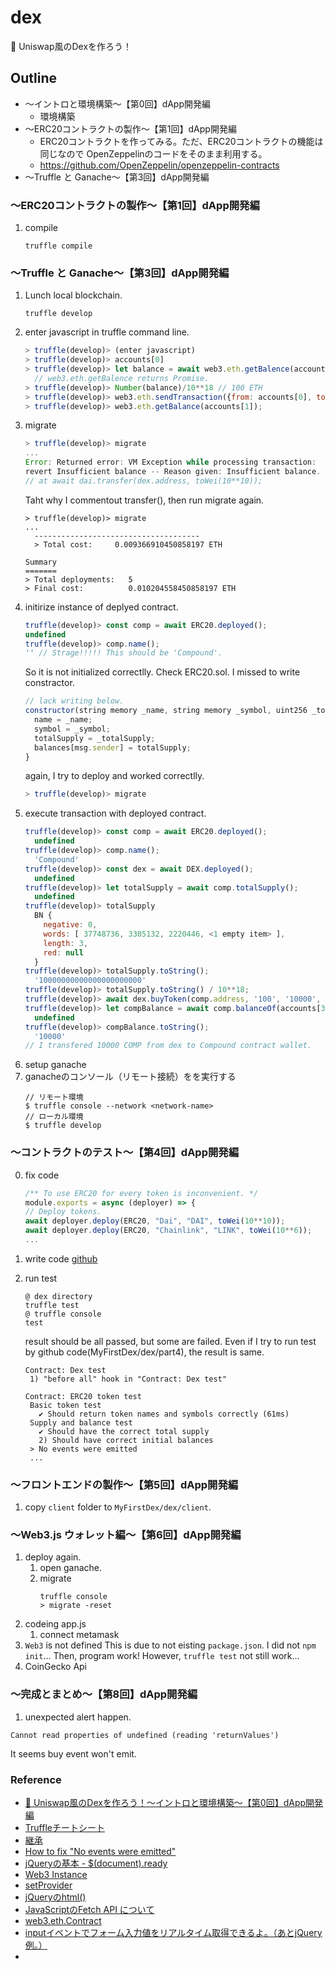 # dex
🦄 Uniswap風のDexを作ろう！

## Outline
 - 〜イントロと環境構築〜【第0回】dApp開発編
   - 環境構築
 - 〜ERC20コントラクトの製作〜【第1回】dApp開発編
   - ERC20コントラクトを作ってみる。ただ、ERC20コントラクトの機能は同じなので  OpenZeppelinのコードをそのまま利用する。
   - https://github.com/OpenZeppelin/openzeppelin-contracts
 - 〜Truffle と Ganache〜【第3回】dApp開発編


### 〜ERC20コントラクトの製作〜【第1回】dApp開発編
1. compile
   ```
   truffle compile
   ```

### 〜Truffle と Ganache〜【第3回】dApp開発編
1. Lunch local blockchain.
    ```shell
    truffle develop
    ```
2. enter javascript in truffle command line.
    ```js
    > truffle(develop)> (enter javascript)
    > truffle(develop)> accounts[0]
    > truffle(develop)> let balance = await web3.eth.getBalence(accounts[0]);
      // web3.eth.getBalence returns Promise.
    > truffle(develop)> Number(balance)/10**18 // 100 ETH
    > truffle(develop)> web3.eth.sendTransaction({from: accounts[0], to: accounts[1], value: '100'});
    > truffle(develop)> web3.eth.getBalance(accounts[1]);
    ``` 
3. migrate
    ```js
    > truffle(develop)> migrate
    ...
    Error: Returned error: VM Exception while processing transaction:
    revert Insufficient balance -- Reason given: Insufficient balance.
    // at await dai.transfer(dex.address, toWei(10**10));
    ```
    Taht why I commentout transfer(), then run migrate again.
    ```
    > truffle(develop)> migrate
    ...
      -------------------------------------
      > Total cost:     0.009366910450858197 ETH

    Summary
    =======
    > Total deployments:   5
    > Final cost:          0.010204558450858197 ETH
    ```
4. initirize instance of deplyed contract.
    ```js
    truffle(develop)> const comp = await ERC20.deployed();
    undefined
    truffle(develop)> comp.name();
    '' // Strage!!!!! This should be 'Compound'.
    ```
    So it is not initialized correctlly.
    Check ERC20.sol.
    I missed to write constractor.
    ```js
    // lack writing below.
    constructor(string memory _name, string memory _symbol, uint256 _totalSupply) {
      name = _name;
      symbol = _symbol;
      totalSupply = _totalSupply;
      balances[msg.sender] = totalSupply;
    }
    ```
    again, I try to deploy and worked correctlly.
    ```js
    > truffle(develop)> migrate
    ```
5. execute transaction with deployed contract.
    ```js
    truffle(develop)> const comp = await ERC20.deployed();
      undefined
    truffle(develop)> comp.name();
      'Compound'
    truffle(develop)> const dex = await DEX.deployed();
      undefined
    truffle(develop)> let totalSupply = await comp.totalSupply();
      undefined
    truffle(develop)> totalSupply
      BN {
        negative: 0,
        words: [ 37748736, 3305132, 2220446, <1 empty item> ],
        length: 3,
        red: null
      }
    truffle(develop)> totalSupply.toString();
      '10000000000000000000000'
    truffle(develop)> totalSupply.toString() / 10**18;
    truffle(develop)> await dex.buyToken(comp.address, '100', '10000', {from: accounts[3], value: '100'});
    truffle(develop)> let compBalance = await comp.balanceOf(accounts[3]);
      undefined
    truffle(develop)> compBalance.toString();
      '10000'
    // I transfered 10000 COMP from dex to Compound contract wallet.
    ```
6. setup ganache
7. ganacheのコンソール（リモート接続）をを実行する
    ```
    // リモート環境
    $ truffle console --network <network-name>
    // ローカル環境
    $ truffle develop
    ```

### 〜コントラクトのテスト〜【第4回】dApp開発編
0.  fix code
    ```js
    /** To use ERC20 for every token is inconvenient. */
    module.exports = async (deployer) => {
    // Deploy tokens.
    await deployer.deploy(ERC20, "Dai", "DAI", toWei(10**10));
    await deployer.deploy(ERC20, "Chainlink", "LINK", toWei(10**6));
    ...
    ```
1. write code
   [github](https://github.com/BlockAcademyJP/dapp-kaihatuhen/tree/part4)
2. run test
   ```
   @ dex directory
   truffle test
   @ truffle console
   test 
   ```

   result should be all passed, but some are failed.
   Even if I try to run test by github code(MyFirstDex/dex/part4), the result is same.
   ```shell
   Contract: Dex test
    1) "before all" hook in "Contract: Dex test"

   Contract: ERC20 token test
    Basic token test
      ✔ Should return token names and symbols correctly (61ms)
    Supply and balance test
      ✔ Should have the correct total supply
      2) Should have correct initial balances
    > No events were emitted
    ...
   ```

### 〜フロントエンドの製作〜【第5回】dApp開発編
1. copy `client` folder to `MyFirstDex/dex/client`.

### 〜Web3.js ウォレット編〜【第6回】dApp開発編
1. deploy again.
   1. open ganache.
   2. migrate
      ```
      truffle console
      > migrate -reset
      ```
2. codeing app.js
   1. connect metamask
3. `Web3` is not defined
  This is due to not eisting `package.json`. I did not `npm init`...
  Then, program work!
  However, `truffle test` not still work...
4. CoinGecko Api

### 〜完成とまとめ〜【第8回】dApp開発編
1. unexpected alert happen.
  ```
  Cannot read properties of undefined (reading 'returnValues')
  ```
  It seems buy event won't emit.


### Reference
 - [🦄 Uniswap風のDexを作ろう！〜イントロと環境構築〜【第0回】dApp開発編](https://www.youtube.com/watch?v=4qvh9NWOOhE&list=PLCH4QeM_3zR7x0J7yB6MM_iRIx7wsw5Qk&index=2)
 - [Truffleチートシート](https://qiita.com/ttoori-ttoori/items/8de80a60bda04fe8a8d8#%E3%82%B3%E3%83%B3%E3%82%BD%E3%83%BC%E3%83%AB%E3%81%AE%E5%AE%9F%E8%A1%8C)
 - [継承](https://nawoo.hateblo.jp/entry/2021/09/26/094102)
 - [How to fix "No events were emitted"](https://ethereum.stackexchange.com/questions/60720/how-to-fix-no-events-were-emitted)
 - [jQueryの基本 - $(document).ready](https://qiita.com/8845musign/items/88a8c693c84ba63cea1d)
 - [Web3 Instance](https://web3js.readthedocs.io/en/v1.2.11/web3.html#web3-instance)
 - [setProvider](https://web3js.readthedocs.io/en/v1.2.11/web3.html#setprovider)
 - [jQueryのhtml()](https://www.sejuku.net/blog/38267)
 - [JavaScriptのFetch API について](https://qiita.com/sotasato/items/31be24d6776f3232c0c0)
 - [web3.eth.Contract](https://web3js.readthedocs.io/en/v1.2.11/web3-eth-contract.html#web3-eth-contract)
 - [inputイベントでフォーム入力値をリアルタイム取得できるよ。（あとjQuery例。）](https://ginpen.com/2018/01/30/realtime-form-values/)
 - []()